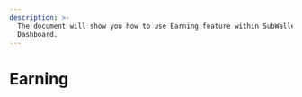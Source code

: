 ```yaml
---
description: >-
  The document will show you how to use Earning feature within SubWallet Web
  Dashboard.
---
```


# Earning

